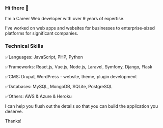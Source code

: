 ### Hi there 👋

I'm a Career Web developer with over 9 years of expertise.

I've worked on web apps and websites for businesses to enterprise-sized platforms for significant companies.

### Technical Skills

✅Languages: JavaScript, PHP, Python

✅Frameworks: React.js, Vue.js, Node.js, Laravel, Symfony, Django, Flask

✅CMS: Drupal, WordPress - website, theme, plugin development

✅Databases: MySQL, MongoDB, SQLite, PostgreSQL

✅Others: AWS & Azure & Heroku

I can help you flush out the details so that you can build the application you deserve.

Thanks!
